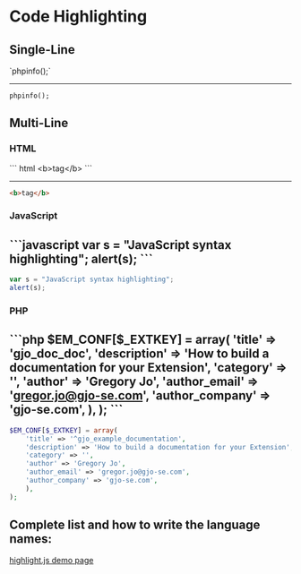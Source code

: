 # Code Highlighting

## Single-Line

\`phpinfo();\`

---

`phpinfo();`

## Multi-Line

### HTML

\``` html
&lt;b&gt;tag&lt;/b&gt;
\```

---

```html
<b>tag</b>
```

### JavaScript

\```javascript
var s = "JavaScript syntax highlighting";
alert(s);
\```
---

```javascript
var s = "JavaScript syntax highlighting";
alert(s);
```

### PHP

\```php
\$EM_CONF[$_EXTKEY] = array(
    'title' => 'gjo_doc_doc',
    'description' => 'How to build a documentation for your Extension',
    'category' => '',
    'author' => 'Gregory Jo',
    'author_email' => 'gregor.jo@gjo-se.com',
    'author_company' => 'gjo-se.com',
    ),
);
\```
---

```php
$EM_CONF[$_EXTKEY] = array(
    'title' => '^gjo_example_documentation',
    'description' => 'How to build a documentation for your Extension',
    'category' => '',
    'author' => 'Gregory Jo',
    'author_email' => 'gregor.jo@gjo-se.com',
    'author_company' => 'gjo-se.com',
    ),
);
```

## Complete list and how to write the language names:
[highlight.js demo page](https://highlightjs.org/static/demo/)
